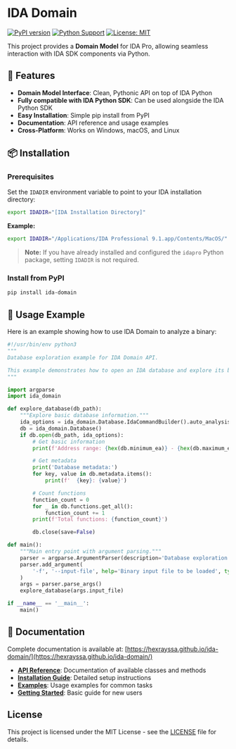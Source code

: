 # IDA Domain

[![PyPI version](https://badge.fury.io/py/ida-domain.svg)](https://badge.fury.io/py/ida-domain)
[![Python Support](https://img.shields.io/pypi/pyversions/ida-domain.svg)](https://pypi.org/project/ida-domain/)
[![License: MIT](https://img.shields.io/badge/License-MIT-yellow.svg)](https://opensource.org/licenses/MIT)

This project provides a **Domain Model** for IDA Pro, allowing seamless interaction with IDA SDK components via Python.

## 🚀 Features

- **Domain Model Interface**: Clean, Pythonic API on top of IDA Python
- **Fully compatible with IDA Python SDK**: Can be used alongside the IDA Python SDK
- **Easy Installation**: Simple pip install from PyPI
- **Documentation**: API reference and usage examples
- **Cross-Platform**: Works on Windows, macOS, and Linux

## 📦 Installation

### Prerequisites

Set the `IDADIR` environment variable to point to your IDA installation directory:

```bash
export IDADIR="[IDA Installation Directory]"
```

**Example:**
```bash
export IDADIR="/Applications/IDA Professional 9.1.app/Contents/MacOS/"
```

> **Note:** If you have already installed and configured the `idapro` Python package, setting `IDADIR` is not required.

### Install from PyPI

```bash
pip install ida-domain
```

## 🎯 Usage Example

Here is an example showing how to use IDA Domain to analyze a binary:

```python
#!/usr/bin/env python3
"""
Database exploration example for IDA Domain API.

This example demonstrates how to open an IDA database and explore its basic properties.
"""

import argparse
import ida_domain

def explore_database(db_path):
    """Explore basic database information."""
    ida_options = ida_domain.Database.IdaCommandBuilder().auto_analysis(True).new_database(True)
    db = ida_domain.Database()
    if db.open(db_path, ida_options):
        # Get basic information
        print(f'Address range: {hex(db.minimum_ea)} - {hex(db.maximum_ea)}')

        # Get metadata
        print('Database metadata:')
        for key, value in db.metadata.items():
            print(f'  {key}: {value}')

        # Count functions
        function_count = 0
        for _ in db.functions.get_all():
            function_count += 1
        print(f'Total functions: {function_count}')

        db.close(save=False)

def main():
    """Main entry point with argument parsing."""
    parser = argparse.ArgumentParser(description='Database exploration example')
    parser.add_argument(
        '-f', '--input-file', help='Binary input file to be loaded', type=str, required=True
    )
    args = parser.parse_args()
    explore_database(args.input_file)

if __name__ == '__main__':
    main()

```

## 📖 Documentation

Complete documentation is available at: [https://hexrayssa.github.io/ida-domain/](https://hexrayssa.github.io/ida-domain/)

- **[API Reference](https://hexrayssa.github.io/ida-domain/api.html)**: Documentation of available classes and methods
- **[Installation Guide](https://hexrayssa.github.io/ida-domain/installation.html)**: Detailed setup instructions
- **[Examples](https://hexrayssa.github.io/ida-domain/examples.html)**: Usage examples for common tasks
- **[Getting Started](https://hexrayssa.github.io/ida-domain/installation.html)**: Basic guide for new users

## License

This project is licensed under the MIT License - see the [LICENSE](LICENSE) file for details.
